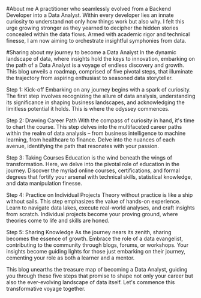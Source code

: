 #About me
A practitioner who seamlessly evolved from a Backend Developer into a Data Analyst. 
Within every developer lies an innate curiosity to understand not only how things work but also why. I felt this urge growing stronger as they yearned to decipher the hidden stories concealed within the data flows. 
Armed with academic rigor and technical finesse, I am now aiming to orchestrate insightful symphonies from data.

#Sharing about my journey to become a Data Analyst
In the dynamic landscape of data, where insights hold the keys to innovation, embarking on the path of a Data Analyst is a voyage of endless discovery and growth. This blog unveils a roadmap, comprised of five pivotal steps, that illuminate the trajectory from aspiring enthusiast to seasoned data storyteller.

Step 1: Kick-off
Embarking on any journey begins with a spark of curiosity. The first step involves recognizing the allure of data analysis, understanding its significance in shaping business landscapes, and acknowledging the limitless potential it holds. This is where the odyssey commences.

Step 2: Drawing Career Path
With the compass of curiosity in hand, it's time to chart the course. This step delves into the multifaceted career paths within the realm of data analysis – from business intelligence to machine learning, from healthcare to finance. Delve into the nuances of each avenue, identifying the path that resonates with your passion.

Step 3: Taking Courses
Education is the wind beneath the wings of transformation. Here, we delve into the pivotal role of education in the journey. Discover the myriad online courses, certifications, and formal degrees that fortify your arsenal with technical skills, statistical knowledge, and data manipulation finesse.

Step 4: Practice on Individual Projects
Theory without practice is like a ship without sails. This step emphasizes the value of hands-on experience. Learn to navigate data lakes, execute real-world analyses, and craft insights from scratch. Individual projects become your proving ground, where theories come to life and skills are honed.

Step 5: Sharing Knowledge
As the journey nears its zenith, sharing becomes the essence of growth. Embrace the role of a data evangelist, contributing to the community through blogs, forums, or workshops. Your insights become guiding lights for those just embarking on their journey, cementing your role as both a learner and a mentor.

This blog unearths the treasure map of becoming a Data Analyst, guiding you through these five steps that promise to shape not only your career but also the ever-evolving landscape of data itself. Let's commence this transformative voyage together.

<!--
**namke-dev/namke-dev** is a ✨ _special_ ✨ repository because its `README.md` (this file) appears on your GitHub profile.

Here are some ideas to get you started:

- 🔭 I’m currently working on ...
- 🌱 I’m currently learning ...
- 👯 I’m looking to collaborate on ...
- 🤔 I’m looking for help with ...
- 💬 Ask me about ...
- 📫 How to reach me: ...
- 😄 Pronouns: ...
- ⚡ Fun fact: ...
-->
